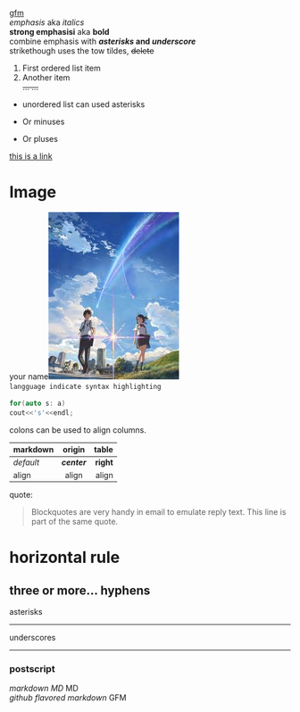 [gfm](#postscript)  
_emphasis_ aka *italics*  
__strong emphasisi__ aka **bold**  
combine emphasis with **_asterisks_ and _underscore_**  
strikethough uses the tow tildes, ~~delete~~  
1. First ordered list item  
2. Another item   
~~... ...~~
* unordered list can used asterisks
+ Or minuses
- Or pluses

[this is a link](http://global.bing.com/)  
# Image
your name![alt text](https://github.com/sawer-you/basic_string/blob/master/markdown/th.jpg "your name.")  
`langguage indicate syntax highlighting` 
```c++
for(auto s: a)
cout<<'s'<<endl;
```
colons can be used to align columns.

markdown | origin | table
--- | :---: | ---:
_default_ | ___center___ | **right**
align | align | align

quote:
>Blockquotes are very handy in email to emulate reply text. This line is part of the same quote.

# horizontal rule
three or more...
hyphens
---
asterisks
***
underscores
___
### postscript
*markdown MD*  MD  
_github flavored markdown_  GFM  
